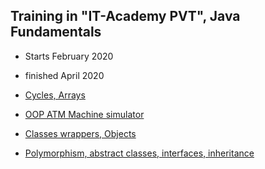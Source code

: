 ## Training in **"IT-Academy PVT"**, Java Fundamentals
* Starts February 2020
* finished April 2020

* [Cycles, Arrays](https://github.com/alexkur80/PVTCourse2020/tree/master/src/com/myproject/lection03)
* [OOP ATM Machine simulator](https://github.com/alexkur80/PVTCourse2020/tree/master/src/com/myproject/lection04)
* [Classes wrappers, Objects](https://github.com/alexkur80/PVTCourse2020/tree/master/src/com/myproject/lection05)
* [Polymorphism, abstract classes, interfaces, inheritance](https://github.com/alexkur80/PVTCourse2020/tree/master/src/com/myproject/lection07)